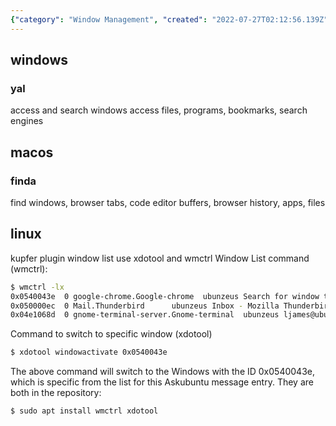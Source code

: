 ```yaml
---
{"category": "Window Management", "created": "2022-07-27T02:12:56.139Z", "date": "2022-07-27 02:12:56", "description": "This article provides detailed instructions on how to search and switch between windows using tools like xdotool and wmctrl for various operating systems such as Windows, macOS, and Linux. It covers the installation process via the apt package manager, making it easy for users to follow along and enhance their window management experience.", "modified": "2022-08-18T16:23:18.653Z", "tags": ["multi window manager", "productivity", "search window by name", "window manager"], "title": "Search and switch to window by title"}
---
```

## windows
### yal
access and search windows
access files, programs, bookmarks, search engines
## macos
### finda
find windows, browser tabs, code editor buffers, browser history, apps, files
## linux
kupfer plugin window list
use xdotool and wmctrl
Window List command (wmctrl):
```bash
$ wmctrl -lx
0x0540043e  0 google-chrome.Google-chrome  ubunzeus Search for window title? - Ask Ubuntu - Google Chrome
0x050000ec  0 Mail.Thunderbird      ubunzeus Inbox - Mozilla Thunderbird
0x04e1068d  0 gnome-terminal-server.Gnome-terminal  ubunzeus ljames@ubunzeus: ~
```
Command to switch to specific window (xdotool)
```bash
$ xdotool windowactivate 0x0540043e
```
The above command will switch to the Windows with the ID 0x0540043e, which is specific from the list for this Askubuntu message entry.
They are both in the repository:
```bash
$ sudo apt install wmctrl xdotool
```